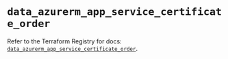 # `data_azurerm_app_service_certificate_order`

Refer to the Terraform Registry for docs: [`data_azurerm_app_service_certificate_order`](https://registry.terraform.io/providers/hashicorp/azurerm/4.12.0/docs/data-sources/app_service_certificate_order).
